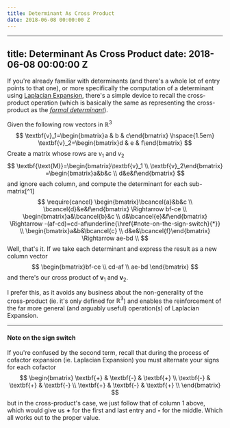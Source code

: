 ```yaml
---
title: Determinant As Cross Product
date: 2018-06-08 00:00:00 Z
---
```


---
title: Determinant As Cross Product
date: 2018-06-08 00:00:00 Z
---

If you're already familiar with determinants (and there's a whole lot of entry points to that one), or more specifically the computation of a determinant using [Laplacian Expansion](https://www.wikiwand.com/en/Laplace_expansion), there's a simple device to recall the cross-product operation (which is basically the same as representing the cross-product as the [_formal determinant_](https://www.wikiwand.com/en/Cross_product#/Matrix_notation)).

Given the following row vectors in $\mathbb{R}^3$
$$
\textbf{v}_1=\begin{bmatrix}a & b & c\end{bmatrix} \hspace{1.5em} \textbf{v}_2=\begin{bmatrix}d & e & f\end{bmatrix}
$$
Create a matrix whose rows are $v_1$ and $v_2$
$$
\textbf{\text{M}}=\begin{bmatrix}\textbf{v}_1 \\ \textbf{v}_2\end{bmatrix} =\begin{bmatrix}a&b&c \\ d&e&f\end{bmatrix}
$$
and ignore each column, and compute the determinant for each sub-matrix[^1]
$$
\require{cancel}
\begin{bmatrix}\bcancel{a}&b&c \\ \bcancel{d}&e&f\end{bmatrix} \Rightarrow bf-ce \\
\begin{bmatrix}a&\bcancel{b}&c \\ d&\bcancel{e}&f\end{bmatrix} \Rightarrow -(af-cd)=cd-af\underline{\href{#note-on-the-sign-switch}{*}}  \\
\begin{bmatrix}a&b&\bcancel{c} \\ d&e&\bcancel{f}\end{bmatrix} \Rightarrow ae-bd \\
$$
Well, that's it. If we take each determinant and express the result as a new column vector
$$
\begin{bmatrix}bf-ce \\ cd-af \\ ae-bd \end{bmatrix}
$$
and there's our cross product of $\textbf{v}_1$ and $\textbf{v}_2$.

I prefer this, as it avoids any business about the non-generality of the cross-product (ie. it's only defined for $\mathbb{R}^3$) and enables the reinforcement of the far more general (and arguably useful) operation(s) of Laplacian Expansion. 

------

#### Note on the sign switch

If you're confused by the second term, recall that during the process of cofactor expansion (ie. Laplacian Expansion) you must alternate your signs for each cofactor
$$
\begin{bmatrix}
\textbf{+} & \textbf{-} & \textbf{+} \\
\textbf{-} & \textbf{+} & \textbf{-} \\
\textbf{+} & \textbf{-} & \textbf{+} \\
\end{bmatrix}
$$
but in the cross-product's case, we just follow that of column 1 above, which would give us **+** for the first and last entry and **-** for the middle. Which all works out to the proper value.
